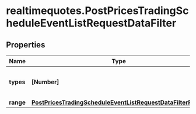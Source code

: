 # realtimequotes.PostPricesTradingScheduleEventListRequestDataFilter

## Properties

Name | Type | Description | Notes
------------ | ------------- | ------------- | -------------
**types** | **[Number]** | List of trading schedule event types to return. See endpoint &#x60;/prices/tradingSchedule/event/type/list&#x60; for valid values. | 
**range** | [**PostPricesTradingScheduleEventListRequestDataFilterRange**](PostPricesTradingScheduleEventListRequestDataFilterRange.md) |  | 


